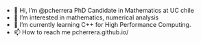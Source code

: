 - 👋 Hi, I’m @pcherrera PhD Candidate in Mathematics at UC chile
- 👀 I’m interested in mathematics, numerical analysis
- 🌱 I’m currently learning C++ for High Performance Computing.
- 📫 How to reach me pcherrera.github.io/

<!---
pcherrera/pcherrera is a ✨ special ✨ repository because its `README.md` (this file) appears on your GitHub profile.
You can click the Preview link to take a look at your changes.
--->
